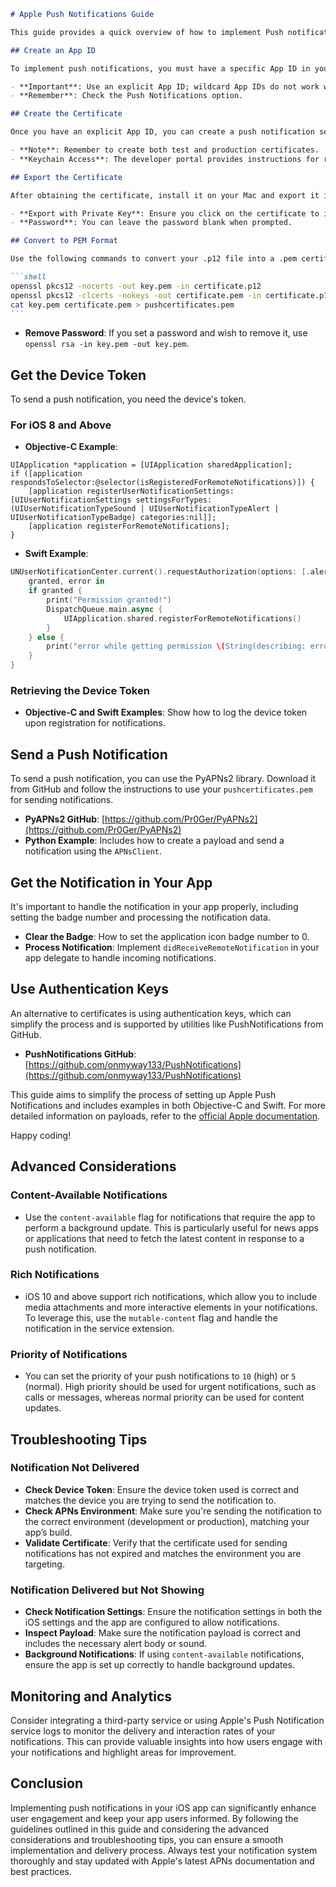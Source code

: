 ````markdown
# Apple Push Notifications Guide

This guide provides a quick overview of how to implement Push notifications on iOS, including steps to create certificates and convert them for use with Python.

## Create an App ID

To implement push notifications, you must have a specific App ID in your profile. If you've only used the wildcard App ID for your tests, you'll need to create a specific App ID for your project.

- **Important**: Use an explicit App ID; wildcard App IDs do not work with APNs.
- **Remember**: Check the Push Notifications option.

## Create the Certificate

Once you have an explicit App ID, you can create a push notification service certificate.

- **Note**: Remember to create both test and production certificates.
- **Keychain Access**: The developer portal provides instructions for requesting a certificate via Keychain Access.

## Export the Certificate

After obtaining the certificate, install it on your Mac and export it in the p12 format from Keychain Access.

- **Export with Private Key**: Ensure you click on the certificate to include its private key in the export.
- **Password**: You can leave the password blank when prompted.

## Convert to PEM Format

Use the following commands to convert your .p12 file into a .pem certificate containing both the certificate and private key:

```shell
openssl pkcs12 -nocerts -out key.pem -in certificate.p12
openssl pkcs12 -clcerts -nokeys -out certificate.pem -in certificate.p12
cat key.pem certificate.pem > pushcertificates.pem
```
````

- **Remove Password**: If you set a password and wish to remove it, use `openssl rsa -in key.pem -out key.pem`.

## Get the Device Token

To send a push notification, you need the device's token.

### For iOS 8 and Above

- **Objective-C Example**:

```objc
UIApplication *application = [UIApplication sharedApplication];
if ([application respondsToSelector:@selector(isRegisteredForRemoteNotifications)]) {
    [application registerUserNotificationSettings:[UIUserNotificationSettings settingsForTypes:(UIUserNotificationTypeSound | UIUserNotificationTypeAlert | UIUserNotificationTypeBadge) categories:nil]];
    [application registerForRemoteNotifications];
}
```

- **Swift Example**:

```swift
UNUserNotificationCenter.current().requestAuthorization(options: [.alert, .sound, .badge]) {
    granted, error in
    if granted {
        print("Permission granted!")
        DispatchQueue.main.async {
            UIApplication.shared.registerForRemoteNotifications()
        }
    } else {
        print("error while getting permission \(String(describing: error))")
    }
}
```

### Retrieving the Device Token

- **Objective-C and Swift Examples**: Show how to log the device token upon registration for notifications.

## Send a Push Notification

To send a push notification, you can use the PyAPNs2 library. Download it from GitHub and follow the instructions to use your `pushcertificates.pem` for sending notifications.

- **PyAPNs2 GitHub**: [https://github.com/Pr0Ger/PyAPNs2](https://github.com/Pr0Ger/PyAPNs2)
- **Python Example**: Includes how to create a payload and send a notification using the `APNsClient`.

## Get the Notification in Your App

It's important to handle the notification in your app properly, including setting the badge number and processing the notification data.

- **Clear the Badge**: How to set the application icon badge number to 0.
- **Process Notification**: Implement `didReceiveRemoteNotification` in your app delegate to handle incoming notifications.

## Use Authentication Keys

An alternative to certificates is using authentication keys, which can simplify the process and is supported by utilities like PushNotifications from GitHub.

- **PushNotifications GitHub**: [https://github.com/onmyway133/PushNotifications](https://github.com/onmyway133/PushNotifications)

This guide aims to simplify the process of setting up Apple Push Notifications and includes examples in both Objective-C and Swift. For more detailed information on payloads, refer to the [official Apple documentation](https://developer.apple.com/documentation/usernotifications/setting_up_a_remote_notification_server/generating_a_remote_notification?language=objc).

Happy coding!

## Advanced Considerations

### Content-Available Notifications

- Use the `content-available` flag for notifications that require the app to perform a background update. This is particularly useful for news apps or applications that need to fetch the latest content in response to a push notification.

### Rich Notifications

- iOS 10 and above support rich notifications, which allow you to include media attachments and more interactive elements in your notifications. To leverage this, use the `mutable-content` flag and handle the notification in the service extension.

### Priority of Notifications

- You can set the priority of your push notifications to `10` (high) or `5` (normal). High priority should be used for urgent notifications, such as calls or messages, whereas normal priority can be used for content updates.

## Troubleshooting Tips

### Notification Not Delivered

- **Check Device Token**: Ensure the device token used is correct and matches the device you are trying to send the notification to.
- **Check APNs Environment**: Make sure you're sending the notification to the correct environment (development or production), matching your app’s build.
- **Validate Certificate**: Verify that the certificate used for sending notifications has not expired and matches the environment you are targeting.

### Notification Delivered but Not Showing

- **Check Notification Settings**: Ensure the notification settings in both the iOS settings and the app are configured to allow notifications.
- **Inspect Payload**: Make sure the notification payload is correct and includes the necessary alert body or sound.
- **Background Notifications**: If using `content-available` notifications, ensure the app is set up correctly to handle background updates.

## Monitoring and Analytics

Consider integrating a third-party service or using Apple's Push Notification service logs to monitor the delivery and interaction rates of your notifications. This can provide valuable insights into how users engage with your notifications and highlight areas for improvement.

## Conclusion

Implementing push notifications in your iOS app can significantly enhance user engagement and keep your app users informed. By following the guidelines outlined in this guide and considering the advanced considerations and troubleshooting tips, you can ensure a smooth implementation and delivery process. Always test your notification system thoroughly and stay updated with Apple's latest APNs documentation and best practices.
